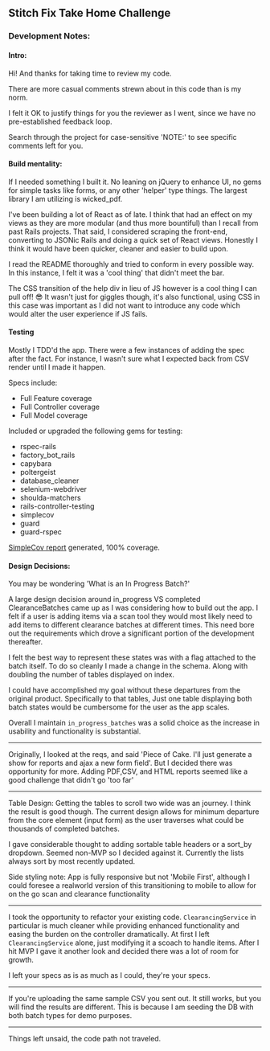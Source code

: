 ## Stitch Fix Take Home Challenge
### Development Notes:

#### Intro:

Hi! And thanks for taking time to review my code.

There are more casual comments strewn about in this code than is my norm.

I felt it OK to justify things for you the reviewer as I went, since we have no pre-established feedback loop.

Search through the project for case-sensitive 'NOTE:' to see specific comments left for you.

#### Build mentality:

If I needed something I built it. No leaning on jQuery to enhance UI, no gems for simple tasks like forms, or any other 'helper' type things. The largest library I am utilizing is wicked_pdf.

I've been building a lot of React as of late. I think that had an effect on my views as they are more modular (and thus more bountiful) than I recall from past Rails projects. That said, I considered scraping the front-end, converting to JSONic Rails and doing a quick set of React views. Honestly I think it would have been quicker, cleaner and easier to build upon.

I read the README thoroughly and tried to conform in every possible way. In this instance, I felt it was a 'cool thing' that didn't meet the bar.

The CSS transition of the help div in lieu of JS however is a cool thing I can pull off! 😎 It wasn't just for giggles though, it's also functional, using CSS in this case was important as I did not want to introduce any code which would alter the user experience if JS fails.

#### Testing

Mostly I TDD'd the app. There were a few instances of adding the spec after the fact. For instance, I wasn't sure what I expected back from CSV render until I made it happen.

Specs include:
- Full Feature coverage
- Full Controller coverage
- Full Model coverage

Included or upgraded the following gems for testing:
  - rspec-rails
  - factory_bot_rails
  - capybara
  - poltergeist
  - database_cleaner
  - selenium-webdriver
  - shoulda-matchers
  - rails-controller-testing
  - simplecov
  - guard
  - guard-rspec

[SimpleCov report](./coverage/index.html) generated, 100% coverage.

#### Design Decisions:

You may be wondering 'What is an In Progress Batch?'

A large design decision around in_progress VS completed ClearanceBatches
came up as I was considering how to build out the app.
I felt if a user is adding items via a scan tool they would most likely need
to add items to different clearance batches at different times. This need bore
out the requirements which drove a significant portion of the development thereafter.

I felt the best way to represent these states was with a flag attached to the batch itself.
To do so cleanly I made a change in the schema. Along with doubling the number of tables displayed on index.

I could have accomplished my goal without these departures from the original product. Specifically to that tables, Just one table displaying both batch states would be cumbersome for the user as the app scales.

Overall I maintain ```in_progress_batches``` was a solid choice as the increase in usability and functionality is substantial.

-----

Originally, I looked at the reqs, and said 'Piece of Cake. I'll just generate a show for reports and ajax a new form field'.
But I decided there was opportunity for more. Adding PDF,CSV, and HTML reports seemed like a good challenge that didn't go 'too far'

-----

Table Design: Getting the tables to scroll two wide was an journey. I think the result is good though. The current design allows for minimum departure from the core element (input form) as the user traverses what could be thousands of completed batches.

I gave considerable thought to adding sortable table headers or a sort_by dropdown. Seemed non-MVP so I decided against it. Currently the lists always sort by most recently updated.

Side styling note: App is fully responsive but not 'Mobile First', although I could foresee a realworld version of this transitioning to mobile to allow for on the go scan and clearance functionality

-----

I took the opportunity to refactor your existing code. ```ClearancingService``` in particular is much cleaner while providing enhanced functionality and easing the burden on the controller dramatically.
At first I left ```ClearancingService``` alone, just modifying it a scoach to handle items. After I hit MVP I gave it another look and decided there was a lot of room for growth.

I left your specs as is as much as I could, they're your specs.

-----

If you're uploading the same sample CSV you sent out. It still works, but you will find the results are different. This is because I am seeding the DB with both batch types for demo purposes.

-----

Things left unsaid, the code path not traveled.
